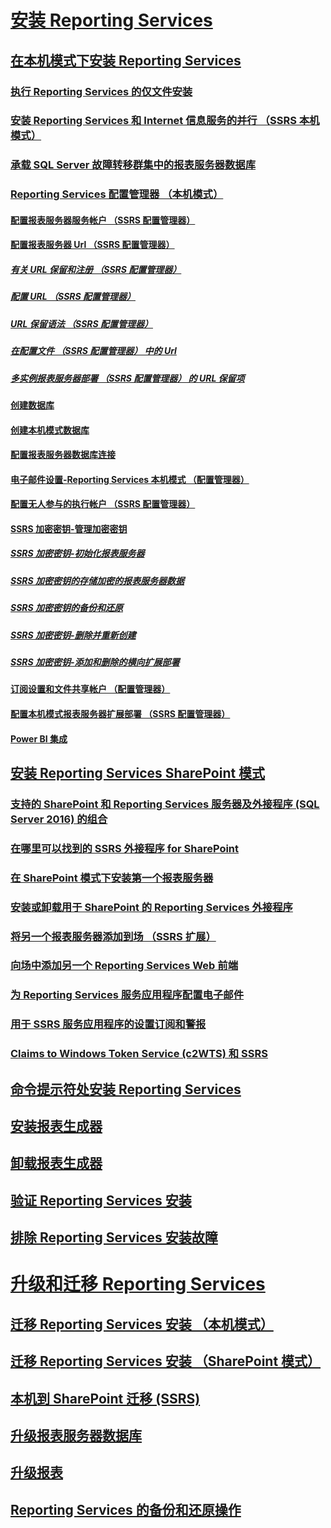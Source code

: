 # [安装 Reporting Services](install-reporting-services.md)  
## [在本机模式下安装 Reporting Services](install-reporting-services-native-mode-report-server.md)  
### [执行 Reporting Services 的仅文件安装](files-only-installation-reporting-services.md)  
### [安装 Reporting Services 和 Internet 信息服务的并行 （SSRS 本机模式）](install-reporting-and-internet-information-services-side-by-side.md)  
### [承载 SQL Server 故障转移群集中的报表服务器数据库](host-a-report-server-database-in-a-sql-server-failover-cluster.md)  
### [Reporting Services 配置管理器 （本机模式）](reporting-services-configuration-manager-native-mode.md)  
#### [配置报表服务器服务帐户 （SSRS 配置管理器）](configure-the-report-server-service-account-ssrs-configuration-manager.md)  
#### [配置报表服务器 Url （SSRS 配置管理器）](configure-report-server-urls-ssrs-configuration-manager.md)  
##### [有关 URL 保留和注册 （SSRS 配置管理器）](about-url-reservations-and-registration-ssrs-configuration-manager.md)  
##### [配置 URL （SSRS 配置管理器）](configure-a-url-ssrs-configuration-manager.md)  
##### [URL 保留语法 （SSRS 配置管理器）](url-reservation-syntax-ssrs-configuration-manager.md)  
##### [在配置文件 （SSRS 配置管理器） 中的 Url](urls-in-configuration-files-ssrs-configuration-manager.md)  
##### [多实例报表服务器部署 （SSRS 配置管理器） 的 URL 保留项](url-reservations-for-multi-instance-report-server-deployments.md)  
#### [创建数据库](ssrs-report-server-create-a-report-server-database.md)  
#### [创建本机模式数据库](ssrs-report-server-create-a-native-mode-report-server-database.md)  
#### [配置报表服务器数据库连接](configure-a-report-server-database-connection-ssrs-configuration-manager.md)  
#### [电子邮件设置-Reporting Services 本机模式 （配置管理器）](e-mail-settings-reporting-services-native-mode-configuration-manager.md)  
#### [配置无人参与的执行帐户 （SSRS 配置管理器）](configure-the-unattended-execution-account-ssrs-configuration-manager.md)  
#### [SSRS 加密密钥-管理加密密钥](ssrs-encryption-keys-manage-encryption-keys.md)  
##### [SSRS 加密密钥-初始化报表服务器](ssrs-encryption-keys-initialize-a-report-server.md)  
##### [SSRS 加密密钥的存储加密的报表服务器数据](ssrs-encryption-keys-store-encrypted-report-server-data.md)  
##### [SSRS 加密密钥的备份和还原](ssrs-encryption-keys-back-up-and-restore-encryption-keys.md)  
##### [SSRS 加密密钥-删除并重新创建](ssrs-encryption-keys-delete-and-re-create-encryption-keys.md)  
##### [SSRS 加密密钥-添加和删除的横向扩展部署](add-and-remove-encryption-keys-for-scale-out-deployment.md)  
#### [订阅设置和文件共享帐户 （配置管理器）](subscription-settings-and-a-file-share-account-configuration-manager.md)  
#### [配置本机模式报表服务器扩展部署 （SSRS 配置管理器）](configure-a-native-mode-report-server-scale-out-deployment.md)  
#### [Power BI 集成](power-bi-report-server-integration-configuration-manager.md)  
## [安装 Reporting Services SharePoint 模式](install-reporting-services-sharepoint-mode.md)  
### [支持的 SharePoint 和 Reporting Services 服务器及外接程序 (SQL Server 2016) 的组合](supported-combinations-of-sharepoint-and-reporting-services-server.md)  
### [在哪里可以找到的 SSRS 外接程序 for SharePoint](where-to-find-the-reporting-services-add-in-for-sharepoint-products.md)  
### [在 SharePoint 模式下安装第一个报表服务器](install-the-first-report-server-in-sharepoint-mode.md)  
### [安装或卸载用于 SharePoint 的 Reporting Services 外接程序](install-or-uninstall-the-reporting-services-add-in-for-sharepoint.md)  
### [将另一个报表服务器添加到场 （SSRS 扩展）](add-an-additional-report-server-to-a-farm-ssrs-scale-out.md)  
### [向场中添加另一个 Reporting Services Web 前端](add-an-additional-reporting-services-web-front-end-to-a-farm.md)  
### [为 Reporting Services 服务应用程序配置电子邮件](configure-e-mail-for-a-reporting-services-service-application.md)  
### [用于 SSRS 服务应用程序的设置订阅和警报](provision-subscriptions-and-alerts-for-ssrs-service-applications.md)  
### [Claims to Windows Token Service (c2WTS) 和 SSRS](claims-to-windows-token-service-c2wts-and-reporting-services.md)  
## [命令提示符处安装 Reporting Services](install-reporting-services-at-the-command-prompt.md)  
## [安装报表生成器](install-report-builder.md)  
## [卸载报表生成器](uninstall-report-builder.md)  
## [验证 Reporting Services 安装](verify-a-reporting-services-installation.md)  
## [排除 Reporting Services 安装故障](troubleshoot-a-reporting-services-installation.md)  

# [升级和迁移 Reporting Services](upgrade-and-migrate-reporting-services.md)  
## [迁移 Reporting Services 安装 （本机模式）](migrate-a-reporting-services-installation-native-mode.md)  
## [迁移 Reporting Services 安装 （SharePoint 模式）](migrate-a-reporting-services-installation-sharepoint-mode.md)  
## [本机到 SharePoint 迁移 (SSRS)](native-to-sharepoint-migration-ssrs.md)  
## [升级报表服务器数据库](upgrade-a-report-server-database.md)  
## [升级报表](upgrade-reports.md)  
## [Reporting Services 的备份和还原操作](backup-and-restore-operations-for-reporting-services.md)  
